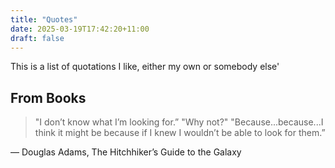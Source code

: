 ```yaml
---
title: "Quotes"
date: 2025-03-19T17:42:20+11:00
draft: false
---
```


This is a list of quotations I like, either my own or somebody else'

## From Books

> "I don’t know what I’m looking for.”
"Why not?"
"Because...because...I think it might be because if I knew
I wouldn’t be able to look for them.”

— Douglas Adams, The Hitchhiker’s Guide to the Galaxy

